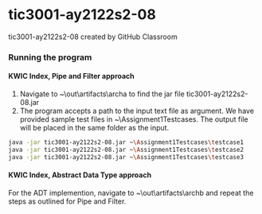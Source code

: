 # tic3001-ay2122s2-08
tic3001-ay2122s2-08 created by GitHub Classroom

### Running the program

#### KWIC Index, Pipe and Filter approach
1. Navigate to ~\out\artifacts\archa to find the jar file tic3001-ay2122s2-08.jar
2. The program accepts a path to the input text file as argument. We have provided sample test files in ~\Assignment1Testcases. The output file will be placed in the same folder as the input.
```bash
java -jar tic3001-ay2122s2-08.jar ~\Assignment1Testcases\testcase1
java -jar tic3001-ay2122s2-08.jar ~\Assignment1Testcases\testcase2
java -jar tic3001-ay2122s2-08.jar ~\Assignment1Testcases\testcase3
```

#### KWIC Index, Abstract Data Type approach
For the ADT implemention, navigate to ~\out\artifacts\archb and repeat the steps as outlined for Pipe and Filter.